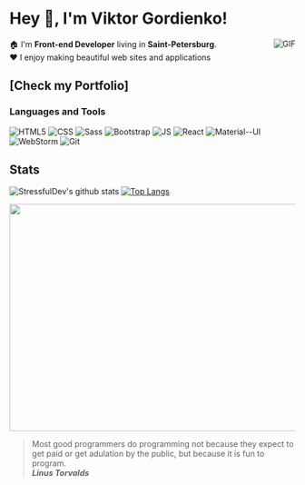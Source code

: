 # Hey 👋, I'm **Viktor Gordienko**!

<img align="right" alt="GIF"  src="https://media.giphy.com/media/3o7bu6KDIpS4OFRP6o/giphy.gif" />

🏠 I'm **Front-end Developer**  living in **Saint-Petersburg**.   
❤️ I enjoy making  beautiful web sites and applications
 ## [Check my Portfolio]
 
 ### Languages and Tools    
![HTML5](https://img.shields.io/badge/HTML5-E34F26?style=for-the-badge&logo=html5&logoColor=white)
![CSS](https://img.shields.io/badge/CSS3-1572B6?style=for-the-badge&logo=css3&logoColor=white)
![Sass](https://img.shields.io/badge/Sass-CC6699?style=for-the-badge&logo=sass&logoColor=white)
![Bootstrap](https://img.shields.io/badge/Bootstrap-563D7C?style=for-the-badge&logo=bootstrap&logoColor=white)
![JS](https://img.shields.io/badge/JavaScript-F7DF1E?style=for-the-badge&logo=javascript&logoColor=black) 
![React](https://img.shields.io/badge/React-20232A?style=for-the-badge&logo=react&logoColor=61DAFB)
![Material--UI](https://img.shields.io/badge/Material--UI-0081CB?style=for-the-badge&logo=material-ui&logoColor=white)
![WebStorm](https://img.shields.io/badge/WebStorm-000000?style=for-the-badge&logo=WebStorm&logoColor=white)
![Git](https://img.shields.io/badge/GIT-E44C30?style=for-the-badge&logo=git&logoColor=white)

## Stats

![StressfulDev's github stats](https://github-readme-stats.vercel.app/api?username=StressfulDev&show_icons=true&hide_border=false&theme=tokyonight&count_private=true&hide_title=fasle)
[![Top Langs](https://github-readme-stats.vercel.app/api/top-langs/?username=StressfulDev&&theme=tokyonight&layout=compact)](https://github.com/anuraghazra/github-readme-stats)

<img src="https://wakatime.com/share/@9257b821-b75e-4508-b1e0-9e5074f2a8a6/dc0483a9-a450-4b72-93c1-db060ea6f897.svg" height="400" width="850"/>

> Most good programmers do programming not because they expect to get paid or get adulation by the public, but because it is fun to program.   
>  ***Linus Torvalds***
